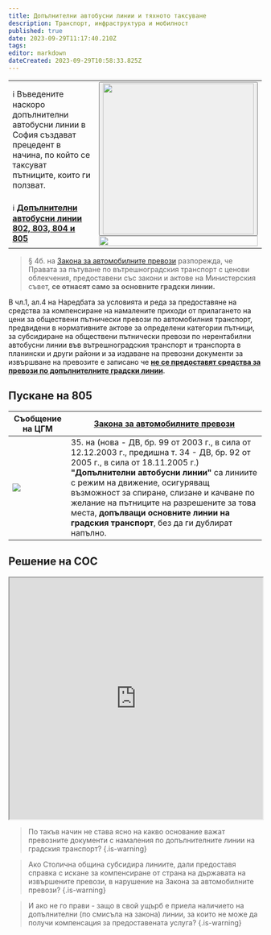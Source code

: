 ```yaml
---
title: Допълнителни автобусни линии и тяхното таксуване 
description: Транспорт, инфраструктура и мобилност
published: true
date: 2023-09-29T11:17:40.210Z
tags: 
editor: markdown
dateCreated: 2023-09-29T10:58:33.825Z
---
```


<table style="width:100%"><tr><td>ℹ️ Въведените наскоро допълнителни автобусни линии в София създават прецедент в начина, по който се таксуват пътниците, които ги ползват.<br></td><td rowspan="2"><div class="dropdown"><button class="imgbtn"><img src="https://drive.google.com/uc?id=1bn4vPTHQIyd9dOO7Og3Ux7KzUMLOKzQ1" width="300px"></button><div class="dropdown-content">
 <img src="https://drive.google.com/uc?id=1bn4vPTHQIyd9dOO7Og3Ux7KzUMLOKzQ1" width="100%"></div></div></td></tr><tr><td>ℹ️ <a href="http://trinmo.org/bg/news/20230806-avtobusi-dovejdashti"><b>Допълнителни автобусни линии 802, 803, 804 и 805</b></a></td></tr></table>  
 

> § 4б. на [Закона за автомобилните превози](https://lex.bg/laws/ldoc/2134681088) разпорежда, че Правата за пътуване по вътрешноградския транспорт с ценови облекчения, предоставени със закони и актове на Министерския съвет, **се отнасят само за основните градски линии.**

В чл.1, ал.4 на Наредбата за условията и реда за предоставяне на средства за компенсиране на намалените приходи от прилагането на цени за обществени пътнически превози по автомобилния транспорт, предвидени в нормативните актове за определени категории пътници, за субсидиране на обществени пътнически превози по нерентабилни автобусни линии във вътрешноградския транспорт и транспорта в планински и други райони и за издаване на превозни документи за извършване на превозите е записано че **<u>не се предоставят средства за превози по допълнителните градски линии</u>**.

## Пускане на 805

|Съобщение на ЦГМ|[Закона за автомобилните превози](https://lex.bg/laws/ldoc/2134681088)|
|---|---|
|<img src="https://drive.google.com/uc?id=1_nawzEtTMMXArLXx2gB0z1ZYunLEFHet">|35. на  (нова - ДВ, бр. 99 от 2003 г., в сила от 12.12.2003 г., предишна т. 34 - ДВ, бр. 92 от 2005 г., в сила от 18.11.2005 г.) **"Допълнителни автобусни линии"** са линиите с режим на движение, осигуряващ възможност за спиране, слизане и качване по желание на пътниците на разрешените за това места, **допълващи основните линии на градския транспорт**, без да ги дублират напълно. |
 
 
## Решение на СОС
<iframe src="https://drive.google.com/file/d/1MFP0VK2wKcieISxXDfkBhG-Rpzt41Goz/preview" width="100%" height="480"></iframe>


> По такъв начин не става ясно на какво основание важат превозните документи с намаления по допълнителните линии на градския транспорт?
{.is-warning}

> Ако Столична община субсидира линиите, дали предоставя справка с искане за компенсиране от страна на държавата на извършените превози, в нарушение на Закона за автомобилните превози?
{.is-warning}

> И ако не го прави - защо в свой ущърб е приела наличието на допълнителни (по смисъла на закона) линии, за които не може да получи компенсация за предоставената услуга?
{.is-warning}

